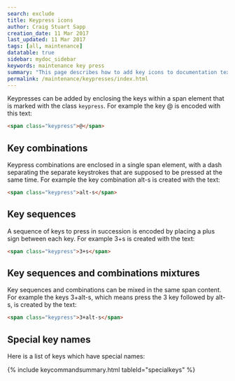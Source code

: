 ```yaml
---
search: exclude
title: Keypress icons
author: Craig Stuart Sapp
creation_date: 11 Mar 2017
last_updated: 11 Mar 2017
tags: [all, maintenance]
datatable: true
sidebar: mydoc_sidebar
keywords: maintenance key press
summary: "This page describes how to add key icons to documentation text."
permalink: /maintenance/keypresses/index.html
---
```


Keypresses can be added by enclosing the keys within a span element that is
marked with the class `keypress`.  For example the key <span class="keypress">@</span>
is encoded with this text:

```html
<span class="keypress">@</span>
```

## Key combinations ##

Keypress combinations are enclosed in a single span element, with a dash separating
the separate keystrokes that are supposed to be pressed at the same time.  For example
the key combination <span class="keypress">alt-s</span> is created with the text:

```html
<span class="keypress">alt-s</span>
```

## Key sequences ##

A sequence of keys to press in succession is encoded by placing a plus sign between
each key.  For example <span class="keypress">3+s</span> is created with the text:

```html
<span class="keypress">3+s</span>
```

## Key sequences and combinations mixtures ##

Key sequences and combinations can be mixed in the same span content.  For example
the keys <span class="keypress">3+alt-s</span>, which means press the
<span class="keypress">3</span> key followed by <span class="keypress">alt-s</span>,
is created by the text:

```html
<span class="keypress">3+alt-s</span>
```

## Special key names ##

Here is a list of keys which have special names:

<script>

var columns = [
	{ data: "group", title: "Group"},
	{ data: "key",    title: "Key" },
	{ data: "action", title: "Text"},
];

var data = [

	{
		group: "special keys",
		key: "<span class='keypress'>command</span>",
		action: "<code>&lt;span class='keypress'&gt;command&lt;span&gt;</code>",
	},

	{
		group: "special keys",
		key: "<span class='keypress'>control</span>",
		action: "<code>&lt;span class='keypress'&gt;control&lt;span&gt;</code>",
	},

	{
		group: "special keys",
		key: "<span class='keypress'>alt</span>",
		action: "<code>&lt;span class='keypress'&gt;alt&lt;span&gt;</code>",
	},

	{
		group: "special keys",
		key: "<span class='keypress'>shift</span>",
		action: "<code>&lt;span class='keypress'&gt;shift&lt;span&gt;</code>",
	},

	{
		group: "special keys",
		key: "<span class='keypress'>hash</span>",
		action: "<code>&lt;span class='keypress'&gt;hash&lt;span&gt;</code>",
	},

	{
		group: "special keys",
		key: "<span class='keypress'>minus</span>",
		action: "<code>&lt;span class='keypress'&gt;minus&lt;span&gt;</code>",
	},

	{
		group: "special keys",
		key: "<span class='keypress'>plus</span>",
		action: "<code>&lt;span class='keypress'&gt;plus&lt;span&gt;</code>",
	},

	{
		group: "special keys",
		key: "<span class='keypress'>escape</span>",
		action: "<code>&lt;span class='keypress'&gt;escape&lt;span&gt;</code>",
	},

	{
		group: "special keys",
		key: "<span class='keypress'>space</span>",
		action: "<code>&lt;span class='keypress'&gt;space&lt;span&gt;</code>",
	},

	{
		group: "special keys",
		key: "<span class='keypress'>up</span>",
		action: "<code>&lt;span class='keypress'&gt;up&lt;span&gt;</code>",
	},

	{
		group: "special keys",
		key: "<span class='keypress'>down</span>",
		action: "<code>&lt;span class='keypress'&gt;down&lt;span&gt;</code>",
	},

	{
		group: "special keys",
		key: "<span class='keypress'>left</span>",
		action: "<code>&lt;span class='keypress'&gt;left&lt;span&gt;</code>",
	},

	{
		group: "special keys",
		key: "<span class='keypress'>right</span>",
		action: "<code>&lt;span class='keypress'&gt;right&lt;span&gt;</code>",
	},

];
</script>

{% include keycommandsummary.html
	tableId="specialkeys"
%}













